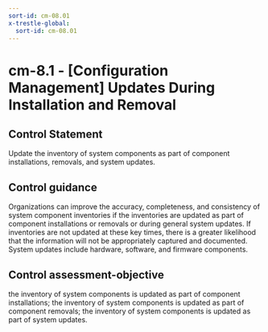 ```yaml
---
sort-id: cm-08.01
x-trestle-global:
  sort-id: cm-08.01
---
```


# cm-8.1 - \[Configuration Management\] Updates During Installation and Removal

## Control Statement

Update the inventory of system components as part of component installations, removals, and system updates.

## Control guidance

Organizations can improve the accuracy, completeness, and consistency of system component inventories if the inventories are updated as part of component installations or removals or during general system updates. If inventories are not updated at these key times, there is a greater likelihood that the information will not be appropriately captured and documented. System updates include hardware, software, and firmware components.

## Control assessment-objective

the inventory of system components is updated as part of component installations;
the inventory of system components is updated as part of component removals;
the inventory of system components is updated as part of system updates.
